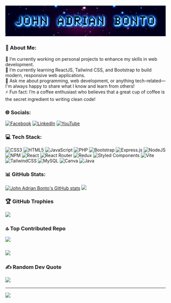 
![John Adrian Bonto GIF](https://github.com/Adrian9502/Adrian9502/blob/main/myname.gif)

### 💫 About Me:
🔭 I’m currently working on personal projects to enhance my skills in web development.<br>🌱 I’m currently learning ReactJS, Tailwind CSS, and Bootstrap to build modern, responsive web applications.<br>💬 Ask me about programming, web development, or anything tech-related—I'm always happy to share what I know and learn from others!<br>⚡ Fun fact: I’m a coffee enthusiast who believes that a great cup of coffee is the secret ingredient to writing clean code!

### 🌐 Socials:
[![Facebook](https://img.shields.io/badge/Facebook-%231877F2.svg?logo=Facebook&logoColor=white)](https://facebook.com/profile.php?id=100082782967903) [![LinkedIn](https://img.shields.io/badge/LinkedIn-%230077B5.svg?logo=linkedin&logoColor=white)](https://linkedin.com/in/john-adrian-bonto-a65704283/) [![YouTube](https://img.shields.io/badge/YouTube-%23FF0000.svg?logo=YouTube&logoColor=white)](https://youtube.com/@@johnadrianbonto6883) 

### 💻 Tech Stack:
![CSS3](https://img.shields.io/badge/css3-%231572B6.svg?style=for-the-badge&logo=css3&logoColor=white) ![HTML5](https://img.shields.io/badge/html5-%23E34F26.svg?style=for-the-badge&logo=html5&logoColor=white) ![JavaScript](https://img.shields.io/badge/javascript-%23323330.svg?style=for-the-badge&logo=javascript&logoColor=%23F7DF1E) ![PHP](https://img.shields.io/badge/php-%23777BB4.svg?style=for-the-badge&logo=php&logoColor=white) ![Bootstrap](https://img.shields.io/badge/bootstrap-%238511FA.svg?style=for-the-badge&logo=bootstrap&logoColor=white) ![Express.js](https://img.shields.io/badge/express.js-%23404d59.svg?style=for-the-badge&logo=express&logoColor=%2361DAFB) ![NodeJS](https://img.shields.io/badge/node.js-6DA55F?style=for-the-badge&logo=node.js&logoColor=white) ![NPM](https://img.shields.io/badge/NPM-%23CB3837.svg?style=for-the-badge&logo=npm&logoColor=white) ![React](https://img.shields.io/badge/react-%2320232a.svg?style=for-the-badge&logo=react&logoColor=%2361DAFB) ![React Router](https://img.shields.io/badge/React_Router-CA4245?style=for-the-badge&logo=react-router&logoColor=white) ![Redux](https://img.shields.io/badge/redux-%23593d88.svg?style=for-the-badge&logo=redux&logoColor=white) ![Styled Components](https://img.shields.io/badge/styled--components-DB7093?style=for-the-badge&logo=styled-components&logoColor=white) ![Vite](https://img.shields.io/badge/vite-%23646CFF.svg?style=for-the-badge&logo=vite&logoColor=white) ![TailwindCSS](https://img.shields.io/badge/tailwindcss-%2338B2AC.svg?style=for-the-badge&logo=tailwind-css&logoColor=white) ![MySQL](https://img.shields.io/badge/mysql-4479A1.svg?style=for-the-badge&logo=mysql&logoColor=white) ![Canva](https://img.shields.io/badge/Canva-%2300C4CC.svg?style=for-the-badge&logo=Canva&logoColor=white) ![Java](https://img.shields.io/badge/java-%23ED8B00.svg?style=for-the-badge&logo=openjdk&logoColor=white)

### 📊 GitHub Stats:
[![John Adrian Bonto's GitHub stats](https://github-readme-stats.vercel.app/api?username=adrian9502&show_icons=true&theme=tokyonight)](https://github.com/adrian9502/github-readme-stats)
![](https://github-readme-streak-stats.herokuapp.com/?user=Adrian9502&theme=tokyonight&hide_border=true)

### 🏆 GitHub Trophies
![](https://github-profile-trophy.vercel.app/?username=Adrian9502&theme=tokyonight&no-frame=true&no-bg=false&margin-w=4)

### 🔝 Top Contributed Repo
![](https://github-contributor-stats.vercel.app/api?username=Adrian9502&limit=5&theme=tokyonight&combine_all_yearly_contributions=true)

### 
![](https://github-readme-stats.vercel.app/api/top-langs/?username=Adrian9502&theme=tokyonight&hide_border=true&include_all_commits=true&count_private=false&layout=compact)

### ✍️ Random Dev Quote
![](https://quotes-github-readme.vercel.app/api?type=horizontal&theme=tokyonight)

---
[![](https://visitcount.itsvg.in/api?id=Adrian9502&icon=0&color=6)](https://visitcount.itsvg.in)

<!-- Proudly created with GPRM ( https://gprm.itsvg.in ) -->
